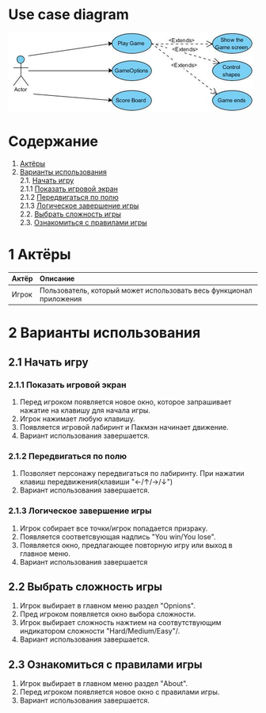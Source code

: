 # Use case diagram

![Use case diagram](https://github.com/Eltay750505/TetrisGame/blob/master/images/Diagrams/useCase.jpg)

# Содержание

1. [Актёры](#1) <br>
2. [Варианты использования](#2) <br>
    2.1. [Начать игру](#2.1) <br>
      2.1.1 [Показать игровой экран](#2.1.1) <br>
      2.1.2 [Передвигаться по полю](#2.1.2) <br>
      2.1.3 [Логическое завершение игры](#2.1.3) <br>
    2.2. [Выбрать сложность игры](#2.2) <br>
    2.3. [Ознакомиться с правилами игры](#2.3) <br>
    
        
 <a name="1"/>
 
 # 1 Актёры
 
| Актёр | Описание |
|:--|:--|
| Игрок | Пользователь, который может использовать весь функционал приложения |

<a name="2"/>

# 2 Варианты использования

<a name="2.1"/>

## 2.1 Начать игру

<a name="2.1.1"/>

### 2.1.1 Показать игровой экран
1. Перед игроком появляется новое окно, которое запрашивает нажатие на клавишу для начала игры.<br>
2. Игрок нажимает любую клавишу.<br>
3. Появляется игровой лабиринт и Пакмэн начинает движение.
4. Вариант использования завершается.

<a name="2.1.2"/>

### 2.1.2 Передвигаться по полю
1. Позволяет персонажу передвигаться по лабиринту. При нажатии клавиш передвижения(клавиши "←/↑/→/↓")
2. Вариант использования завершается.

<a name="2.1.3"/>

### 2.1.3 Логическое завершение игры
1. Игрок собирает все точки/игрок попадается призраку. 
2. Появляется соответсвующая надпись "You win/You lose".
3. Появляется окно, предлагающее повторную игру или выход в главное меню.
4. Вариант использования завершается

<a name="2.2"/>

## 2.2 Выбрать сложность игры
1. Игрок выбирает в главном меню раздел "Opnions".
2. Пред игроком появляется окно выбора сложности.
3. Игрок выбирает сложность нажтием на соотвутствующим индикатором сложности "Hard/Medium/Easy"/.
4. Вариант использования завершается.

<a name="2.3"/>

## 2.3 Ознакомиться с правилами игры
1. Игрок выбирает в главном меню раздел "About".
2. Перед игроком появляется новое окно с правилами игры.<br>
3. Вариант использования завершается.

